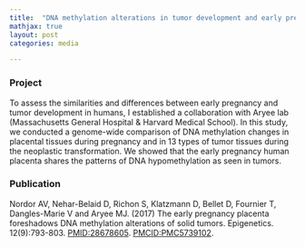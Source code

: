 ```yaml
---
title:  "DNA methylation alterations in tumor development and early pregnancy"
mathjax: true
layout: post
categories: media

---
```


### Project 
To assess the similarities and differences between early pregnancy and tumor development in humans, I established a collaboration with Aryee lab (Massachusetts 
General Hospital & Harvard Medical School). 
In this study, we conducted a genome-wide comparison of DNA methylation changes in placental tissues during pregnancy and in 13 types of tumor tissues during the 
neoplastic transformation. We showed that the early pregnancy human placenta shares the patterns of DNA hypomethylation as seen in tumors.

### Publication
Nordor AV, Nehar-Belaid D, Richon S, Klatzmann D, Bellet D, Fournier T, Dangles-Marie V and Aryee MJ. (2017) The early pregnancy placenta foreshadows DNA 
methylation alterations of solid tumors. Epigenetics. 12(9):793-803. [PMID:28678605]. [PMCID:PMC5739102].


[PMCID:PMC5739102]: https://www.ncbi.nlm.nih.gov/pmc/articles/PMC5739102/
[PMID:28678605]: https://pubmed.ncbi.nlm.nih.gov/28678605/
